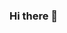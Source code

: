 ### Hi there 👋

<!--
![header](https://capsule-render.vercel.app/api?type=waving&color=auto&height=300&section=header&text=Yeongeom%20Jo&fontSize=90)
**jomo34/jomo34** is a ✨ _special_ ✨ repository because its `README.md` (this file) appears on your GitHub profile.

Here are some ideas to get you started:

- 🔭 I’m currently working on ...
- 🌱 I’m currently learning ...
- 👯 I’m looking to collaborate on ...
- 🤔 I’m looking for help with ...
- 💬 Ask me about ...
- 📫 How to reach me: ...
- 😄 Pronouns: ...
- ⚡ Fun fact: ...

[![Instagram](https://img.shields.io/badge/Instagram-E4405F?style=flat-square&logo=Instagram&logoColor=white)](https://www.instagram.com/jo3_.mo4/?hl=ko) [![Gmail](https://img.shields.io/badge/Gmail-EA4335?style=flat-square&logo=Gmail&logoColor=white)](trillion32@naver.com)


![jomo34's GitHub stats](https://github-readme-stats.vercel.app/api?username=jomo34&theme=tokyonight&show_icons=true)
[![jomo34's github stats](https://github-readme-stats.vercel.app/api/top-langs/?username=jomo34&show_icons=true&hide_border=true&title_color=004386&icon_color=004386&layout=compact)](https://github.com/jomo34)
-->




